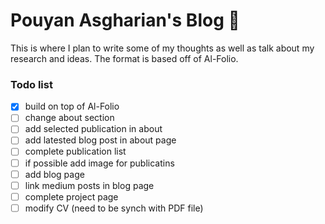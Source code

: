 
# Pouyan Asgharian's Blog 📄

This is where I plan to write some of my thoughts as well as talk about my research and ideas. The format is based off of Al-Folio.

### Todo list

- [x] build on top of Al-Folio
- [ ] change about section
- [ ] add selected publication in about
- [ ] add latested blog post in about page
- [ ] complete publication list
- [ ] if possible add image for publicatins
- [ ] add blog page
- [ ] link medium posts in blog page
- [ ] complete project page
- [ ] modify CV (need to be synch with PDF file)
